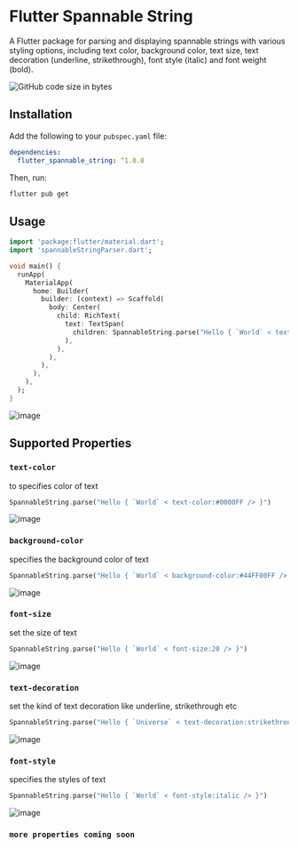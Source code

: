 # Flutter Spannable String
A Flutter package for parsing and displaying spannable strings with various styling options, including text color, background color, text size, text decoration (underline, strikethrough), font style (italic) and font weight (bold).

![GitHub code size in bytes](https://img.shields.io/github/languages/code-size/arsybai/flutter-spannable-string)


## Installation

Add the following to your `pubspec.yaml` file:

```yaml
dependencies:
  flutter_spannable_string: ^1.0.0
```

Then, run:
```bash
flutter pub get
```

## Usage
```dart
import 'package:flutter/material.dart';
import 'spannableStringParser.dart';

void main() {
  runApp(
    MaterialApp(
      home: Builder(
        builder: (context) => Scaffold(
          body: Center(
            child: RichText(
              text: TextSpan(
                children: SpannableString.parse("Hello { `World` < text-color:#0000FF,text-decoration:underline, font-style:italic, font-size:20 /> }"),
              ),
            ),
          ),
        ),
      ),
    ),
  );
}
```
![image](https://i.ibb.co/Bz5JD7X/Screenshot-2023-12-01-224821.png)

## Supported Properties
### `text-color`
to specifies color of text
```dart
SpannableString.parse("Hello { `World` < text-color:#0000FF /> }")
```
![image](https://github.com/Arsybai/flutter-spannable-string/assets/33319709/a1ec8e29-762d-498c-bc54-ba9db726a316)

### `background-color`
specifies the background color of text
```dart
SpannableString.parse("Hello { `World` < background-color:#44FF00FF /> }")
```
![image](https://github.com/Arsybai/flutter-spannable-string/assets/33319709/131bb54f-bb11-4f9a-b74e-6bb26eee4d14)

### `font-size`
set the size of text
```dart
SpannableString.parse("Hello { `World` < font-size:20 /> }")
```
![image](https://github.com/Arsybai/flutter-spannable-string/assets/33319709/5b4ba4b4-d780-4f72-a4aa-04bb7ad1ef25)

### `text-decoration`
set the kind of text decoration like underline, strikethrough etc
```dart
SpannableString.parse("Hello { `Universe` < text-decoration:strikethrough /> } World")
```
![image](https://github.com/Arsybai/flutter-spannable-string/assets/33319709/833cd9a7-3aeb-4cc3-82fd-002485b4b2b1)

### `font-style`
specifies the styles of text
```dart
SpannableString.parse("Hello { `World` < font-style:italic /> }")
```
![image](https://github.com/Arsybai/flutter-spannable-string/assets/33319709/613e4912-7e40-4f3f-bfb4-b3da924d949e)

### `more properties coming soon`

